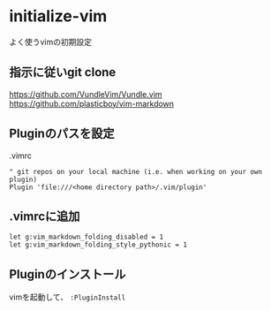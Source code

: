 # initialize-vim
よく使うvimの初期設定

## 指示に従いgit clone

https://github.com/VundleVim/Vundle.vim
https://github.com/plasticboy/vim-markdown


## Pluginのパスを設定

.vimrc

```
" git repos on your local machine (i.e. when working on your own plugin)
Plugin 'file:///<home directory path>/.vim/plugin'
```


## .vimrcに追加

```
let g:vim_markdown_folding_disabled = 1
let g:vim_markdown_folding_style_pythonic = 1
```

## Pluginのインストール

vimを起動して、 `:PluginInstall` 
